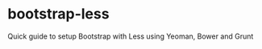 bootstrap-less
==============

Quick guide to setup Bootstrap with Less using Yeoman, Bower and Grunt
